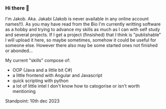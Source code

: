 ### Hi there 👋

I'm Jakob. Aka. Jakabi \(Jakob is never available in any online account names!!\). As you may have read from the Bio I'm currently writting software as a hobby and trying to advance my skills as much as I can with self study and several projects. If I get a project \(finsished\) that I think is "publishable" I will upload it here, so maybe sometimes, somehow it could be useful for someone else. However there also may be some started ones not finished or abonded...

My current "skills" compose of:
* OOP \(Java and a little bit C#\)
* a little frontend with Angular and Javascript
* quick scripting with python
* a lot of little intel I don't know how to catogorise or isn't worth mentioning


Standpoint: 10th dec 2023

<!--
**Jakabi107/Jakabi107** is a ✨ _special_ ✨ repository because its `README.md` (this file) appears on your GitHub profile.

Here are some ideas to get you started:

- 🔭 I’m currently working on ...
- 🌱 I’m currently learning ...
- 👯 I’m looking to collaborate on ...
- 🤔 I’m looking for help with ...
- 💬 Ask me about ...
- 📫 How to reach me: ...
- 😄 Pronouns: ...
- ⚡ Fun fact: ...
-->
